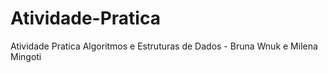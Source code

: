 # Atividade-Pratica
Atividade Pratica Algoritmos e Estruturas de Dados - Bruna Wnuk e Milena Mingoti
